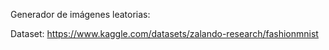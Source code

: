 Generador de imágenes leatorias:


Dataset: https://www.kaggle.com/datasets/zalando-research/fashionmnist
